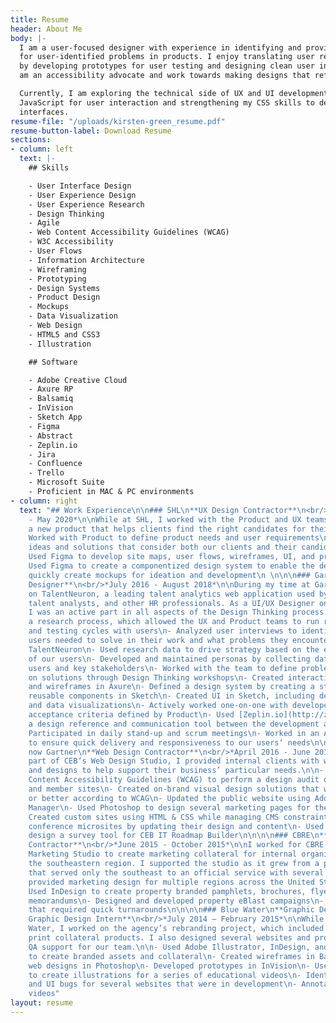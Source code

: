 ```yaml
---
title: Resume
header: About Me
body: |-
  I am a user-focused designer with experience in identifying and providing solutions
  for user-identified problems in products. I enjoy translating user research findings
  by developing prototypes for user testing and designing clean user interfaces. I
  am an accessibility advocate and work towards making designs that reflect that ideal.

  Currently, I am exploring the technical side of UX and UI development by learning
  JavaScript for user interaction and strengthening my CSS skills to develop user
  interfaces.
resume-file: "/uploads/kirsten-green_resume.pdf"
resume-button-label: Download Resume
sections:
- column: left
  text: |-
    ## Skills

    - User Interface Design
    - User Experience Design
    - User Experience Research
    - Design Thinking
    - Agile
    - Web Content Accessibility Guidelines (WCAG)
    - W3C Accessibility
    - User Flows
    - Information Architecture
    - Wireframing
    - Prototyping
    - Design Systems
    - Product Design
    - Mockups
    - Data Visualization
    - Web Design
    - HTML5 and CSS3
    - Illustration

    ## Software

    - Adobe Creative Cloud
    - Axure RP
    - Balsamiq
    - InVision
    - Sketch App
    - Figma
    - Abstract
    - Zeplin.io
    - Jira
    - Confluence
    - Trello
    - Microsoft Suite
    - Proficient in MAC & PC environments
- column: right
  text: "## Work Experience\n\n### SHL\n**UX Design Contractor**\n<br/>*January 2020
    - May 2020*\n\nWhile at SHL, I worked with the Product and UX teams to develop
    a new product that helps clients find the right candidates for their team.\n\n-
    Worked with Product to define product needs and user requirements\n- Developed
    ideas and solutions that consider both our clients and their candidates as end-users\n-
    Used Figma to develop site maps, user flows, wireframes, UI, and prototypes\n-
    Used Figma to create a componentized design system to enable the design team to
    quickly create mockups for ideation and development\n \n\n\n### Gartner\n**UI/UX
    Designer**\n<br/>*July 2016 - August 2018*\n\nDuring my time at Gartner, I worked
    on TalentNeuron, a leading talent analytics web application used by recruiters,
    talent analysts, and other HR professionals. As a UI/UX Designer on the team,
    I was an active part in all aspects of the Design Thinking process.\n\n- Developed
    a research process, which allowed the UX and Product teams to run regular interview
    and testing cycles with users\n- Analyzed user interviews to identify problems
    users needed to solve in their work and what problems they encountered while using
    TalentNeuron\n- Used research data to drive strategy based on the evolving needs
    of our users\n- Developed and maintained personas by collecting data through interviewing
    users and key stakeholders\n- Worked with the team to define problems and ideate
    on solutions through Design Thinking workshops\n- Created interactive prototypes
    and wireframes in Axure\n- Defined a design system by creating a style guide and
    reusable components in Sketch\n- Created UI in Sketch, including design patterns
    and data visualizations\n- Actively worked one-on-one with developers to meet
    acceptance criteria defined by Product\n- Used [Zeplin.io](http://zeplin.io/) as
    a design reference and communication tool between the development and design teams\n-
    Participated in daily stand-up and scrum meetings\n- Worked in an Agile environment
    to ensure quick delivery and responsiveness to our users‘ needs\n\n\n\n### CEB,
    now Gartner\n**Web Design Contractor**\n<br/>*April 2016 - June 2016*\n\nAs a
    part of CEB’s Web Design Studio, I provided internal clients with web-based assets
    and designs to help support their business’ particular needs.\n\n- Used the Web
    Content Accessibility Guidelines (WCAG) to perform a design audit of CEB’s public
    and member sites\n- Created on-brand visual design solutions that were AA compliant
    or better according to WCAG\n- Updated the public website using Adobe Experience
    Manager\n- Used Photoshop to design several marketing pages for the public website\n-
    Created custom sites using HTML & CSS while managing CMS constraints\n- Maintained
    conference microsites by updating their design and content\n- Used Photoshop to
    design a survey tool for CEB IT Roadmap Builder\n\n\n\n### CBRE\n**Graphic Design
    Contractor**\n<br/>*June 2015 - October 2015*\n\nI worked for CBRE's Property
    Marketing Studio to create marketing collateral for internal organizations across
    the southeastern region. I supported the studio as it grew from a pilot program
    that served only the southeast to an official service with several teams that
    provided marketing design for multiple regions across the United States.\n\n-
    Used InDesign to create property branded pamphlets, brochures, flyers, and offering
    memorandums\n- Designed and developed property eBlast campaigns\n- Worked on projects
    that required quick turnarounds\n\n\n\n### Blue Water\n**Graphic Designer; previously
    Graphic Design Intern**\n<br/>*July 2014 – February 2015*\n\nWhile I was at Blue
    Water, I worked on the agency’s rebranding project, which included digital and
    print collateral products. I also designed several websites and provided UX and
    QA support for our team.\n\n- Used Adobe Illustrator, InDesign, and Photoshop
    to create branded assets and collateral\n- Created wireframes in Balsamiq\n- Created
    web designs in Photoshop\n- Developed prototypes in InVision\n- Used Illustrator
    to create illustrations for a series of educational videos\n- Identified usability
    and UI bugs for several websites that were in development\n- Annotated user testing
    videos"
layout: resume
---
```


